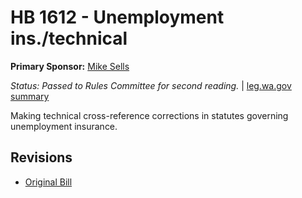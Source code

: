 # HB 1612 - Unemployment ins./technical
**Primary Sponsor:** [Mike Sells](/person/leg/mike.sells.md)

*Status: Passed to Rules Committee for second reading.* | [leg.wa.gov summary](https://app.leg.wa.gov/billsummary?BillNumber=1612&Year=2021)

Making technical cross-reference corrections in statutes governing unemployment insurance.

## Revisions
* [Original Bill](1/)